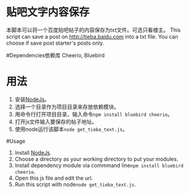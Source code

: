 # 贴吧文字内容保存
本脚本可以将一个百度贴吧帖子的内容保存为txt文件。可选只看楼主。
This script can save a post on http://tieba.baidu.com into a txt file. You can choose if save post starter's posts only.

#Dependencies依赖库
Cheerio, Bluebird

# 用法
1. 安装[NodeJs](https://nodejs.org/zh-cn/)。
2. 选择一个目录作为项目目录来存放依赖模块。
3. 用命令行打开项目目录，输入命令`npm install bluebird cheerio`。
4. 打开js文件输入要保存的帖子地址。
5. 使用node运行该脚本`node get_tieba_text.js`。

#Usage
1.  Install [NodeJs](https://nodejs.org/zh-cn/).
2.  Choose a directory as your working directory to put your modules.
3.  Install dependency module via commmand line`npm install bluebird cheerio`. 
4.  Open this js file and edit the url. 
5.  Run this script with node`node get_tieba_text.js`.
